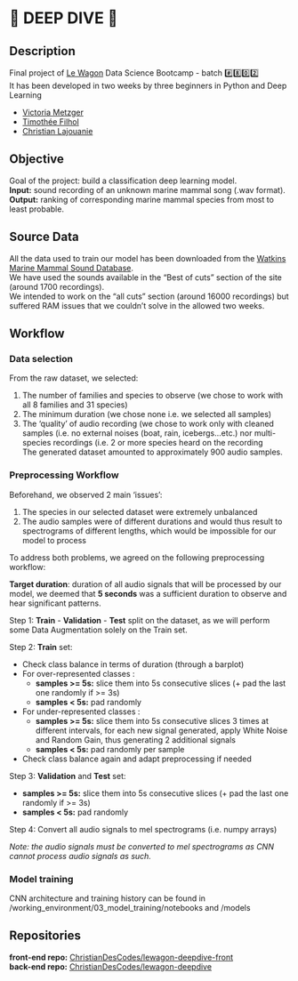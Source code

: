 # :whale: DEEP DIVE :dolphin:  

## Description  
Final project of [Le Wagon](https://www.lewagon.com/) Data Science Bootcamp - batch :hash::eight::zero::two:  
It has been developed in two weeks by three beginners in Python and Deep Learning  
- [Victoria Metzger](https://github.com/VictoriaMetzger)  
- [Timothée Filhol](https://github.com/timfilhol96)  
- [Christian Lajouanie](https://github.com/ChristianDesCodes)  

## Objective  
Goal of the project: build a classification deep learning model.  
**Input:** sound recording of an unknown marine mammal song (.wav format).   
**Output:** ranking of corresponding marine mammal species from most to least probable.  

## Source Data  
All the data used to train our model has been downloaded from the [Watkins Marine Mammal Sound Database](https://cis.whoi.edu/science/B/whalesounds).  
We have used the sounds available in the “Best of cuts” section of the site (around 1700 recordings).  
We intended to work on the “all cuts” section (around 16000 recordings) but suffered RAM issues that we couldn’t solve in the allowed two weeks.  
  
## Workflow  
  
### Data selection  
From the raw dataset, we selected:  
1. The number of families and species to observe (we chose to work with all 8 families and 31 species)  
2. The minimum duration (we chose none i.e. we selected all samples)  
3. The ‘quality’ of audio recording (we chose to work only with cleaned samples (i.e. no external noises (boat, rain, icebergs…etc.) nor multi-species recordings (i.e. 2 or more species heard on the recording  
The generated dataset amounted to approximately 900 audio samples.  
  
### Preprocessing Workflow  
Beforehand, we observed 2 main ‘issues’:  
1. The species in our selected dataset were extremely unbalanced  
2. The audio samples were of different durations and would thus result to spectrograms of different lengths, which would be impossible for our model to process  

To address both problems, we agreed on the following preprocessing workflow:  

**Target duration**: duration of all audio signals that will be processed by our model, we deemed that **5 seconds** was a sufficient duration to observe and hear significant patterns. 

Step 1: **Train** - **Validation** - **Test** split on the dataset, as we will perform some Data Augmentation solely on the Train set.  

Step 2: **Train** set:
- Check class balance in terms of duration (through a barplot)  
- For over-represented classes :  
  - **samples >= 5s:** slice them into 5s consecutive slices (+ pad the last one randomly if >= 3s)  
  - **samples < 5s:** pad randomly  
- For under-represented classes :  
  - **samples >= 5s:** slice them into 5s consecutive slices 3 times at different intervals, for each new signal generated, apply White Noise and Random Gain, thus generating 2 additional signals  
  - **samples < 5s:** pad randomly per sample  
- Check class balance again and adapt preprocessing if needed  

Step 3: **Validation** and **Test** set:  
  - **samples >= 5s:** slice them into 5s consecutive slices (+ pad the last one randomly if >= 3s)  
  - **samples < 5s:** pad randomly  
  
Step 4: Convert all audio signals to mel spectrograms (i.e. numpy arrays)

*Note: the audio signals must be converted to mel spectrograms as CNN cannot process audio signals as such.*  

### Model training

CNN architecture and training history can be found in /working_environment/03_model_training/notebooks and /models

## Repositories  
**front-end repo:** [ChristianDesCodes/lewagon-deepdive-front](https://github.com/ChristianDesCodes/lewagon-deepdive-front)  
**back-end repo:** [ChristianDesCodes/lewagon-deepdive](https://github.com/ChristianDesCodes/lewagon-deepdive)  
  
